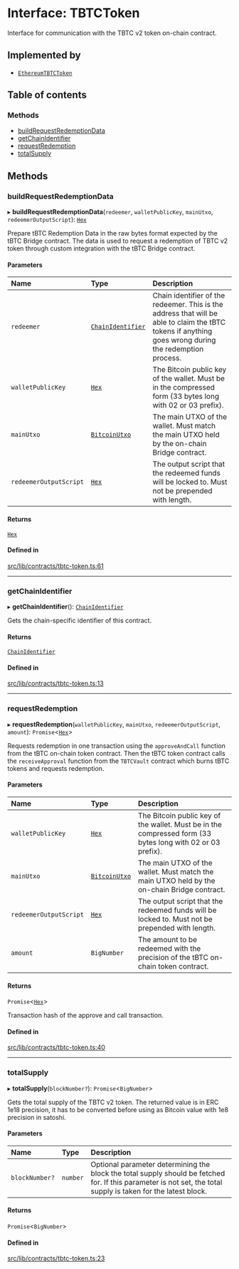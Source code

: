 # Interface: TBTCToken

Interface for communication with the TBTC v2 token on-chain contract.

## Implemented by

- [`EthereumTBTCToken`](../classes/EthereumTBTCToken.md)

## Table of contents

### Methods

- [buildRequestRedemptionData](TBTCToken.md#buildrequestredemptiondata)
- [getChainIdentifier](TBTCToken.md#getchainidentifier)
- [requestRedemption](TBTCToken.md#requestredemption)
- [totalSupply](TBTCToken.md#totalsupply)

## Methods

### buildRequestRedemptionData

▸ **buildRequestRedemptionData**(`redeemer`, `walletPublicKey`, `mainUtxo`, `redeemerOutputScript`): [`Hex`](../classes/Hex.md)

Prepare tBTC Redemption Data in the raw bytes format expected by the tBTC
Bridge contract. The data is used to request a redemption of TBTC v2 token
through custom integration with the tBTC Bridge contract.

#### Parameters

| Name | Type | Description |
| :------ | :------ | :------ |
| `redeemer` | [`ChainIdentifier`](ChainIdentifier.md) | Chain identifier of the redeemer. This is the address that will be able to claim the tBTC tokens if anything goes wrong during the redemption process. |
| `walletPublicKey` | [`Hex`](../classes/Hex.md) | The Bitcoin public key of the wallet. Must be in the compressed form (33 bytes long with 02 or 03 prefix). |
| `mainUtxo` | [`BitcoinUtxo`](../README.md#bitcoinutxo) | The main UTXO of the wallet. Must match the main UTXO held by the on-chain Bridge contract. |
| `redeemerOutputScript` | [`Hex`](../classes/Hex.md) | The output script that the redeemed funds will be locked to. Must not be prepended with length. |

#### Returns

[`Hex`](../classes/Hex.md)

#### Defined in

[src/lib/contracts/tbtc-token.ts:61](https://github.com/keep-network/tbtc-v2/blob/main/typescript/src/lib/contracts/tbtc-token.ts#L61)

___

### getChainIdentifier

▸ **getChainIdentifier**(): [`ChainIdentifier`](ChainIdentifier.md)

Gets the chain-specific identifier of this contract.

#### Returns

[`ChainIdentifier`](ChainIdentifier.md)

#### Defined in

[src/lib/contracts/tbtc-token.ts:13](https://github.com/keep-network/tbtc-v2/blob/main/typescript/src/lib/contracts/tbtc-token.ts#L13)

___

### requestRedemption

▸ **requestRedemption**(`walletPublicKey`, `mainUtxo`, `redeemerOutputScript`, `amount`): `Promise`\<[`Hex`](../classes/Hex.md)\>

Requests redemption in one transaction using the `approveAndCall` function
from the tBTC on-chain token contract. Then the tBTC token contract calls
the `receiveApproval` function from the `TBTCVault` contract which burns
tBTC tokens and requests redemption.

#### Parameters

| Name | Type | Description |
| :------ | :------ | :------ |
| `walletPublicKey` | [`Hex`](../classes/Hex.md) | The Bitcoin public key of the wallet. Must be in the compressed form (33 bytes long with 02 or 03 prefix). |
| `mainUtxo` | [`BitcoinUtxo`](../README.md#bitcoinutxo) | The main UTXO of the wallet. Must match the main UTXO held by the on-chain Bridge contract. |
| `redeemerOutputScript` | [`Hex`](../classes/Hex.md) | The output script that the redeemed funds will be locked to. Must not be prepended with length. |
| `amount` | `BigNumber` | The amount to be redeemed with the precision of the tBTC on-chain token contract. |

#### Returns

`Promise`\<[`Hex`](../classes/Hex.md)\>

Transaction hash of the approve and call transaction.

#### Defined in

[src/lib/contracts/tbtc-token.ts:40](https://github.com/keep-network/tbtc-v2/blob/main/typescript/src/lib/contracts/tbtc-token.ts#L40)

___

### totalSupply

▸ **totalSupply**(`blockNumber?`): `Promise`\<`BigNumber`\>

Gets the total supply of the TBTC v2 token. The returned value is in
ERC 1e18 precision, it has to be converted before using as Bitcoin value
with 1e8 precision in satoshi.

#### Parameters

| Name | Type | Description |
| :------ | :------ | :------ |
| `blockNumber?` | `number` | Optional parameter determining the block the total supply should be fetched for. If this parameter is not set, the total supply is taken for the latest block. |

#### Returns

`Promise`\<`BigNumber`\>

#### Defined in

[src/lib/contracts/tbtc-token.ts:23](https://github.com/keep-network/tbtc-v2/blob/main/typescript/src/lib/contracts/tbtc-token.ts#L23)
